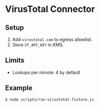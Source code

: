 # VirusTotal Connector

## Setup
1. Add `virustotal.com` to egress allowlist.
2. Store `VT_API_KEY` in KMS.

## Limits
- Lookups per minute: 4 by default

## Example
```
$ node scripts/run-virustotal-fixture.js
```

